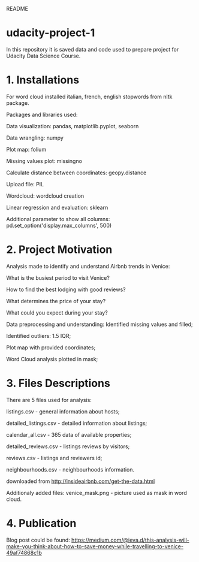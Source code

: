 README
# udacity-project-1

In this repository it is saved data and code used to prepare project for Udacity Data Science Course. 

# 1. Installations
For word cloud installed italian, french, english stopwords from nltk package. 

Packages and libraries used:

Data visualization: pandas, matplotlib.pyplot, seaborn

Data wrangling: numpy

Plot map: folium 

Missing values plot: missingno

Calculate distance between coordinates: geopy.distance

Upload file: PIL

Wordcloud: wordcloud creation

Linear regression and evaluation: sklearn

Additional parameter to show all columns: 
pd.set_option('display.max_columns', 500)

# 2. Project Motivation
Analysis made to identify and understand Airbnb trends in Venice:

What is the busiest period to visit Venice?

How to find the best lodging with good reviews?

What determines the price of your stay?

What could you expect during your stay?

Data preprocessing and understanding:
Identified missing values and filled; 

Identified outliers: 1.5 IQR;

Plot map with provided coordinates;

Word Cloud analysis plotted in mask;  


# 3. Files Descriptions

There are 5 files used for analysis:

listings.csv - general information about hosts;

detailed_listings.csv - detailed information about listings; 

calendar_all.csv - 365 data of available properties; 

detailed_reviews.csv - listings reviews by visitors;

reviews.csv - listings and reviewers id;

neighbourhoods.csv - neighbourhoods information.

downloaded from http://insideairbnb.com/get-the-data.html

Additionaly added files: 
venice_mask.png - picture used as mask in word cloud. 



# 4. Publication

Blog post could be found: https://medium.com/@ieva.d/this-analysis-will-make-you-think-about-how-to-save-money-while-travelling-to-venice-49af74868c1b

